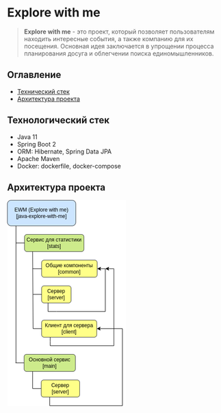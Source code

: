 # Explore with me

> **Explore with me** - это проект, который позволяет пользователям 
> находить интересные события, а также компанию для их посещения.
> Основная идея заключается в упрощении процесса планирования досуга 
> и облегчении поиска единомышленников.

## Оглавление

- [Технический стек](#технологический-стек)
- [Архитектура проекта](#архитектура-проекта)

## Технологический стек

- Java 11
- Spring Boot 2
- ORM: Hibernate, Spring Data JPA
- Apache Maven
- Docker: dockerfile, docker-compose

## Архитектура проекта
![project architecture](./.readme/project_architecture.png)
